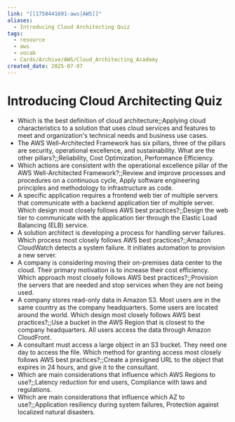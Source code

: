 ```yaml
---
link: "[[1750441691-aws|AWS]]"
aliases:
  - Introducing Cloud Architecting Quiz
tags:
  - resource
  - aws
  - vocab
  - Cards/Archive/AWS/Cloud_Architecting_Academy
created_date: 2025-07-07
---
```

# Introducing Cloud Architecting Quiz
- Which is the best definition of cloud architecture;;Applying cloud characteristics to a solution that uses cloud services and features to meet and organization's technical needs and business use cases.
- The AWS Well-Architected Framework has six pillars, three of the pillars are security, operational excellence, and sustainability. What are the other pillars?;;Reliability, Cost Optimization, Performance Efficiency.
- Which actions are consistent with the operational excellence pillar of the AWS Well-Architected Framework?;;Review and improve processes and procedures on a continuous cycle, Apply software engineering principles and methodology to infrastructure as code.
- A specific application requires a frontend web tier of multiple servers that communicate with a backend application tier of multiple server. Which design most closely follows AWS best practices?;;Design the web tier to communicate with the application tier through the Elastic Load Balancing (ELB) service.
- A solution architect is developing a process for handling server failures. Which process most closely follows AWS best practices?;;Amazon CloudWatch detects a system failure. It initiates automation to provision a new server.
- A company is considering moving their on-premises data center to the cloud. Their primary motivation is to increase their cost efficiency. Which approach most closely follows AWS best practices?;;Provision the servers that are needed and stop services when they are not being used.
- A company stores read-only data in Amazon S3. Most users are in the same country as the company headquarters. Some users are located around the world. Which design most closely follows AWS best practices?;;Use a bucket in the AWS Region that is closest to the company headquarters. All users access the data through Amazon CloudFront.
- A consultant must access a large object in an S3 bucket. They need one day to access the file. Which method for granting access most closely follows AWS best practices?;;Create a presigned URL to the object that expires in 24 hours, and give it to the consultant.
- Which are main considerations that influence which AWS Regions to use?;;Latency reduction for end users, Compliance with laws and regulations.
- Which are main considerations that influence which AZ to use?;;Application resiliency during system failures, Protection against localized natural disasters.

